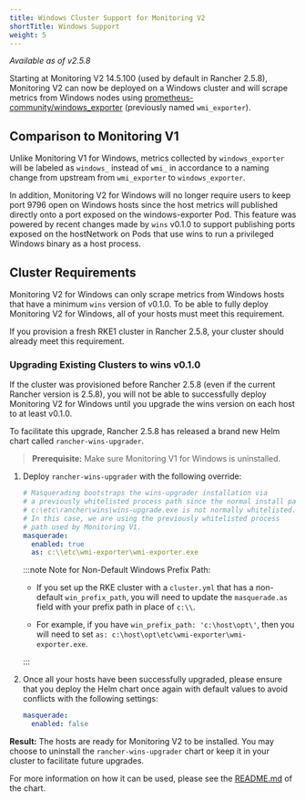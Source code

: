 ```yaml
---
title: Windows Cluster Support for Monitoring V2
shortTitle: Windows Support
weight: 5
---
```


_Available as of v2.5.8_

Starting at Monitoring V2 14.5.100 (used by default in Rancher 2.5.8), Monitoring V2 can now be deployed on a Windows cluster and will scrape metrics from Windows nodes using [prometheus-community/windows_exporter](https://github.com/prometheus-community/windows_exporter) (previously named `wmi_exporter`).


## Comparison to Monitoring V1

Unlike Monitoring V1 for Windows, metrics collected by `windows_exporter` will be labeled as `windows_` instead of `wmi_` in accordance to a naming change from upstream from `wmi_exporter` to `windows_exporter`.

In addition, Monitoring V2 for Windows will no longer require users to keep port 9796 open on Windows hosts since the host metrics will published directly onto a port exposed on the windows-exporter Pod. This feature was powered by recent changes made by `wins` v0.1.0 to support publishing ports exposed on the hostNetwork on Pods that use wins to run a privileged Windows binary as a host process.

## Cluster Requirements

Monitoring V2 for Windows can only scrape metrics from Windows hosts that have a minimum `wins` version of v0.1.0.  To be able to fully deploy Monitoring V2 for Windows, all of your hosts must meet this requirement.

If you provision a fresh RKE1 cluster in Rancher 2.5.8, your cluster should already meet this requirement.

### Upgrading Existing Clusters to wins v0.1.0

If the cluster was provisioned before Rancher 2.5.8 (even if the current Rancher version is 2.5.8), you will not be able to successfully deploy Monitoring V2 for Windows until you upgrade the wins version on each host to at least v0.1.0.

To facilitate this upgrade, Rancher 2.5.8 has released a brand new Helm chart called `rancher-wins-upgrader`.

> **Prerequisite:** Make sure Monitoring V1 for Windows is uninstalled.

1. Deploy `rancher-wins-upgrader` with the following override:
    ```yaml
    # Masquerading bootstraps the wins-upgrader installation via
    # a previously whitelisted process path since the normal install path, 
    # c:\etc\rancher\wins\wins-upgrade.exe is not normally whitelisted. 
    # In this case, we are using the previously whitelisted process 
    # path used by Monitoring V1.
    masquerade:
      enabled: true
      as: c:\\etc\wmi-exporter\wmi-exporter.exe
    ```
    :::note Note for Non-Default Windows Prefix Path:
    
    - If you set up the RKE cluster with a `cluster.yml` that has a non-default `win_prefix_path`, you will need to update the `masquerade.as` field with your prefix path in place of  `c:\\`. 
    
    - For example, if you have `win_prefix_path: 'c:\host\opt\'`, then you will need to set `as: c:\host\opt\etc\wmi-exporter\wmi-exporter.exe`.

    :::
    
2. Once all your hosts have been successfully upgraded, please ensure that you deploy the Helm chart once again with default values to avoid conflicts with the following settings:
    ```yaml
    masquerade:
      enabled: false
    ```

**Result:** The hosts are ready for Monitoring V2 to be installed. You may choose to uninstall the `rancher-wins-upgrader` chart or keep it in your cluster to facilitate future upgrades.

For more information on how it can be used, please see the [README.md](https://github.com/rancher/wins/blob/master/charts/rancher-wins-upgrader/README.md) of the chart.
